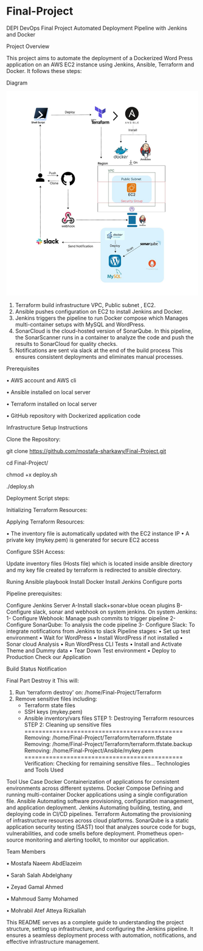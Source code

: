 # Final-Project
DEPI DevOps Final Project
Automated Deployment Pipeline with Jenkins and Docker

Project Overview

This project aims to automate the deployment of a Dockerized Word Press application on an AWS EC2 instance using Jenkins, Ansible, Terraform and Docker. It follows these steps:

Diagram

![Logo](Terraform/logo.jpeg)

1.	Terraform build infrastructure VPC, Public subnet , EC2.
2.	Ansible pushes configuration on EC2 to install Jenkins and Docker. 
3.	Jenkins triggers the pipeline to run Docker compose which Manages multi-container setups with MySQL and WordPress.
4.	SonarCloud is the cloud-hosted version of SonarQube. In this pipeline, the SonarScanner runs in a container to analyze the code and push the results to SonarCloud for quality checks.
5.	Notifications are sent via slack at the end of the build process
This ensures consistent deployments and eliminates manual processes.

Prerequisites

•	AWS account and AWS cli

•	Ansible installed on local server

•	Terraform installed on local server

•	GitHub repository with Dockerized application code

Infrastructure Setup Instructions

Clone the Repository:

git clone https://github.com/mostafa-sharkawy/Final-Project.git

cd Final-Project/

chmod +x deploy.sh

./deploy.sh

Deployment Script steps:

Initializing Terraform Resources:

Applying Terraform Resources:

•	The inventory file is automatically updated with the EC2 instance IP
•	A private key (mykey.pem) is generated for secure EC2 access

Configure SSH Access:

Update inventory files (Hosts file) which is located inside ansible directory and my key file created by terraform is redirected to ansible directory.

Runing Ansible playbook
Install Docker
Install Jenkins
Configure ports

Pipeline prerequisites:

Configure Jenkins Server
A-Install slack+sonar+blue ocean plugins
B-Configure slack, sonar and webhook on system jenkins.
On system Jenkins:
1- Configure Webhook: Manage push commits to trigger pipeline
2- Configure SonarQube: To analysis the code pipeline
3- Configure Slack: To integrate notifications from Jenkins to slack
Pipeline stages:
•	Set up test environment
•	Wait for WordPress
•	Install WordPress if not installed 
•	Sonar cloud Analysis
•	Run WordPress CLI Tests
•	Install and Activate Theme and Dummy data
•	Tear Down Test environment
•	Deploy to Production
Check our Application
 
Build Status Notification
 
Final Part
Destroy it 
This will:
1. Run 'terraform destroy' on: /home/Final-Project/Terraform
2. Remove sensitive files including:
   - Terraform state files
   - SSH keys (mykey.pem)
   - Ansible inventory/vars files
STEP 1: Destroying Terraform resources
STEP 2: Cleaning up sensitive files
=============================================
Removing: /home/Final-Project/Terraform/terraform.tfstate
Removing: /home/Final-Project/Terraform/terraform.tfstate.backup
Removing: /home/Final-Project/Ansible/mykey.pem
=============================================
Verification:
Checking for remaining sensitive files...
Technologies and Tools Used

Tool	Use Case
Docker	Containerization of applications for consistent environments across different systems.
Docker Compose	Defining and running multi-container Docker applications using a single configuration file.
Ansible	Automating software provisioning, configuration management, and application deployment.
Jenkins	Automating building, testing, and deploying code in CI/CD pipelines.
Terraform	Automating the provisioning of infrastructure resources across cloud platforms.
SonarQube	is a static application security testing (SAST) tool that analyzes source code for bugs, vulnerabilities, and code smells before deployment.
Prometheus	open-source monitoring and alerting toolkit, to monitor our application.

Team Members

•	Mostafa Naeem AbdElazeim

•	Sarah Salah Abdelghany

•	Zeyad Gamal Ahmed

•	Mahmoud Samy Mohamed

•	Mohrabil Atef Atteya Rizkallah

This README serves as a complete guide to understanding the project structure, setting up infrastructure, and configuring the Jenkins pipeline. It ensures a seamless deployment process with automation, notifications, and effective infrastructure management.

